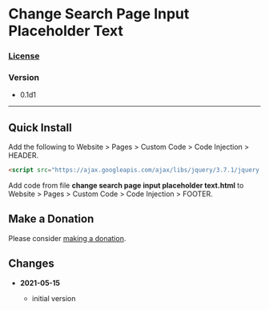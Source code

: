 # Change Search Page Input Placeholder Text

### [License][99]

### Version

  * 0.1d1

---

## Quick Install

Add the following to Website > Pages > Custom Code > Code
Injection > HEADER.

```html
<script src="https://ajax.googleapis.com/ajax/libs/jquery/3.7.1/jquery.min.js"></script>
```

Add code from file **change search page input placeholder text.html** to
Website > Pages > Custom Code > Code Injection > FOOTER.

## Make a Donation

Please consider [making a donation](https://github.com/tomsWebConsulting/twcsl#make-a-donation).

## Changes

<!-- * **2021-07-01**

  * added code to change read more link
  * use twcsl
  * bumped version to 0.1d2
  -->
* **2021-05-15**

  * initial version

[99]: https://github.com/tomsWebConsulting/twcsl/blob/main/LICENSE.txt#L1
